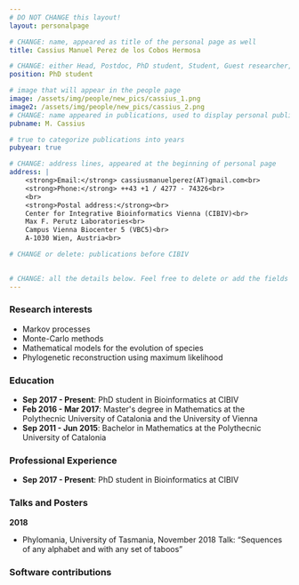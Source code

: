 ```yaml
---
# DO NOT CHANGE this layout!
layout: personalpage

# CHANGE: name, appeared as title of the personal page as well
title: Cassius Manuel Perez de los Cobos Hermosa

# CHANGE: either Head, Postdoc, PhD student, Student, Guest researcher, System administrator, or Secretery
position: PhD student

# image that will appear in the people page
image: /assets/img/people/new_pics/cassius_1.png
image2: /assets/img/people/new_pics/cassius_2.png
# CHANGE: name appeared in publications, used to display personal publications
pubname: M. Cassius

# true to categorize publications into years
pubyear: true

# CHANGE: address lines, appeared at the beginning of personal page
address: |
    <strong>Email:</strong> cassiusmanuelperez(AT)gmail.com<br>
    <strong>Phone:</strong> ++43 +1 / 4277 - 74326<br>
    <br>
    <strong>Postal address:</strong><br>
    Center for Integrative Bioinformatics Vienna (CIBIV)<br>
    Max F. Perutz Laboratories<br>
    Campus Vienna Biocenter 5 (VBC5)<br>
    A-1030 Wien, Austria<br>

# CHANGE or delete: publications before CIBIV

     
# CHANGE: all the details below. Feel free to delete or add the fields (e.g. Talks and Posters, Software)
---
```


### Research interests
<div class="hline"></div>

* Markov processes
* Monte-Carlo methods
* Mathematical models for the evolution of species
* Phylogenetic reconstruction using maximum likelihood

### Education
<div class="hline"></div>

* __Sep 2017 - Present__: PhD student in Bioinformatics at CIBIV<br>
* __Feb 2016 - Mar 2017__: Master's degree in Mathematics at the Polythecnic University of Catalonia and the University of Vienna <br>
* __Sep 2011 - Jun 2015__: Bachelor in Mathematics at the Polythecnic University of Catalonia <br>




### Professional Experience
<div class="hline"></div>

* __Sep 2017 - Present__: PhD student in Bioinformatics at CIBIV

### Talks and Posters
<div class="hline"></div>

__2018__
* Phylomania, University of Tasmania, November 2018
Talk: “Sequences of any alphabet and with any set of taboos”



### Software contributions
<div class="hline"></div>






